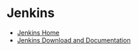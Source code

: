 # Jenkins

* [Jenkins Home](https://jenkins.io)
* [Jenkins Download and Documentation](https://jenkins.io/download/)
